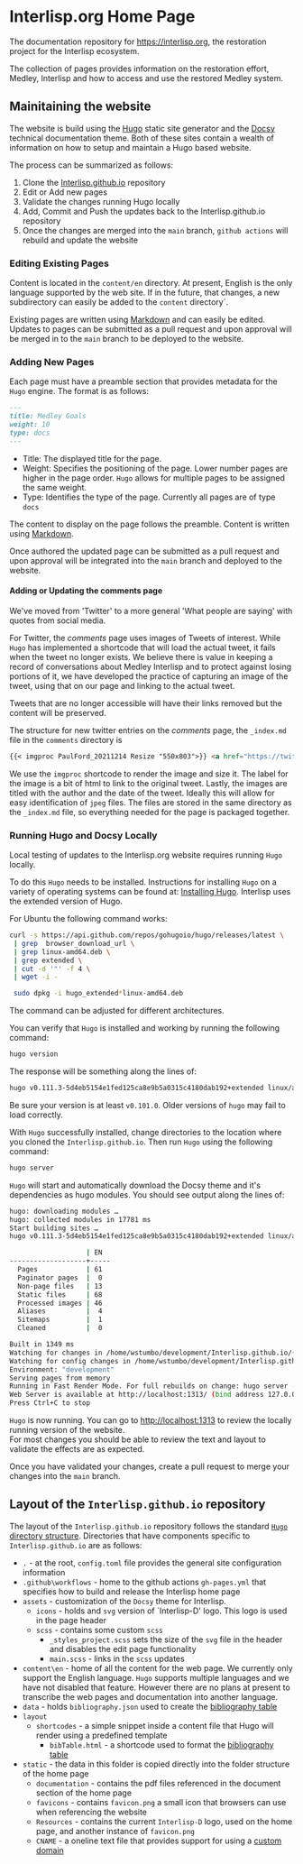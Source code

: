 # Interlisp.org Home Page

The documentation repository for <https://interlisp.org>, the restoration
project for the Interlisp ecosystem.

The collection of pages provides information on the restoration effort, Medley,
Interlisp and how to access and use the restored Medley system.

## Mainitaining the website

The website is build using the [Hugo](https://gohugo.io/) static
site generator and the [Docsy](https://www.docsy.dev/) technical documentation
theme. Both of these sites contain a wealth of information on how to setup and
maintain a Hugo based website.

The process can be summarized as follows:

1. Clone the [Interlisp.github.io](https://github.com/Interlisp/Interlisp.github.io) repository
2. Edit or Add new pages
3. Validate the changes running Hugo locally
4. Add, Commit and Push the updates back to the Interlisp.github.io repository
5. Once the changes are merged into the `main` branch, `github actions` will rebuild and update the website

### Editing Existing Pages

Content is located in the `content/en` directory.  At present, English is the only language
supported by the web site.  If in the future, that changes, a new subdirectory can easily
be added to the `content` directory`.

Existing pages are written using [Markdown](https://www.markdownguide.org/tools/hugo/) and
can easily be edited.  Updates to pages can be submitted as a pull request and upon approval
will be merged in to the `main` branch to be deployed to the website.

### Adding New Pages

Each page must have a preamble section that provides metadata for the `Hugo` engine.  The format
is as follows:

```markdown
---
title: Medley Goals
weight: 10
type: docs
---
```

- Title: The displayed title for the page.
- Weight:  Specifies the positioning of the page.  Lower number pages are higher in the page order.  `Hugo` allows for multiple pages to be assigned the same weight.  
- Type: Identifies the type of the page.  Currently all pages are of type `docs`

The content to display on the page follows the preamble.  Content is written using [Markdown](https://www.markdownguide.org/tools/hugo/).  

Once authored the updated page can be submitted as a pull request and upon approval will be integrated
into the `main` branch and deployed to the website.

#### Adding or Updating the comments page

We've moved from 'Twitter' to a more general 'What people are saying' with quotes from social media.

For Twitter, the *comments* page uses images of Tweets of interest.  While `Hugo` has implemented a shortcode that will load the actual tweet, it
fails when the tweet no longer exists.  We believe there is value in keeping a record of conversations about Medley Interlisp and
to protect against losing portions of it, we have developed the practice of capturing an image of the tweet, using that on our page
and linking to the actual tweet.  

Tweets that are no longer accessible will have their links removed but the content will be preserved.  

The structure for new twitter entries on the *comments* page, the `_index.md` file in the `comments` directory is

```markdown
{{< imgproc PaulFord_20211214 Resize "550x803">}} <a href="https://twitter.com/ftrain/status/1470968024756895744?ref_src=twsrc">Link to tweet</a> {{< /imgproc >}}
```

We use the `imgproc` shortcode to render the image and size it.  The label for the image is a bit of html to link to the original tweet.  Lastly, the images
are titled with the author and the date of the tweet.  Ideally this will allow for easy identification of `jpeg` files.  The files are stored in the same
directory as the `_index.md` file, so everything needed for the page is packaged together.

### Running Hugo and Docsy Locally

Local testing of updates to the Interlisp.org website requires running `Hugo` locally.

To do this `Hugo` needs to be installed. Instructions for installing `Hugo` on a variety of operating systems can be
found at:  [Installing Hugo](https://gohugo.io/getting-started/installing).  Interlisp uses the extended version of Hugo.

For Ubuntu the following command works:

```bash
curl -s https://api.github.com/repos/gohugoio/hugo/releases/latest \
 | grep  browser_download_url \
 | grep linux-amd64.deb \
 | grep extended \
 | cut -d '"' -f 4 \
 | wget -i -

 sudo dpkg -i hugo_extended*linux-amd64.deb
```

The command can be adjusted for different architectures.

You can verify that `Hugo` is installed and working by running the following command:

```bash
hugo version
```

The response will be something along the lines of:

```bash
hugo v0.111.3-5d4eb5154e1fed125ca8e9b5a0315c4180dab192+extended linux/amd64 BuildDate=2023-03-12T11:40:50Z VendorInfo=gohugoio
```

Be sure your version is at least `v0.101.0`. Older versions of `hugo` may fail to load correctly.

With `Hugo` successfully installed, change directories to the location where you cloned the `Interlisp.github.io`. Then run `Hugo` using the following
command:

```bash
hugo server
```

`Hugo` will start and automatically download the Docsy theme and it's dependencies as hugo modules.  You should see output along the lines of:

```bash
hugo: downloading modules …
hugo: collected modules in 17781 ms
Start building sites …
hugo v0.111.3-5d4eb5154e1fed125ca8e9b5a0315c4180dab192+extended linux/amd64 BuildDate=2023-03-12T11:40:50Z VendorInfo=gohugoio

                   | EN
-------------------+-----
  Pages            | 61
  Paginator pages  |  0
  Non-page files   | 13
  Static files     | 68
  Processed images | 46
  Aliases          |  4
  Sitemaps         |  1
  Cleaned          |  0

Built in 1349 ms
Watching for changes in /home/wstumbo/development/Interlisp.github.io/{archetypes,assets,content,data,layouts,package.json,static,themes}
Watching for config changes in /home/wstumbo/development/Interlisp.github.io/config.toml, /home/wstumbo/development/Interlisp.github.io/go.mod
Environment: "development"
Serving pages from memory
Running in Fast Render Mode. For full rebuilds on change: hugo server --disableFastRender
Web Server is available at http://localhost:1313/ (bind address 127.0.0.1)
Press Ctrl+C to stop
```

`Hugo` is now running.  You can go to [http://localhost:1313](http://localhost:1313) to review the locally running version of the website.  
For most changes you should be able to review the text and layout to validate the effects are as expected.

Once you have validated your changes, create a pull request to merge your changes into the `main` branch.

## Layout of the `Interlisp.github.io` repository

The layout of the `Interlisp.github.io` repository follows the standard [`Hugo` directory structure](https://gohugo.io/getting-started/directory-structure/).  Directories
that have components specific to `Interlisp.github.io` are as follows:

- `.` - at the root, `config.toml` file provides the general site configuration information
- `.github\workflows`  - home to the github actions `gh-pages.yml` that specifies how to build and release the Interlisp home page
- `assets` - customization of the `Docsy` theme for Interlisp.
  - `icons` - holds and `svg` version of `Interlisp-D' logo.  This logo is used in the page header
  - `scss` - contains some custom `scss`
    - `_styles_project.scss` sets the size of the `svg` file in the header and disables the edit page functionality
    - `main.scss` - links in the `scss` updates
- `content\en` - home of all the content for the web page.  We currently only support the English language.  `Hugo` supports multiple languages and we have not disabled that feature. However there are no plans at present to transcribe the web pages and documentation into another language.
- `data`  - holds `bibliography.json` used to create the [bibliography table](https://interlisp.org/publications/table/)
- `layout`
  - `shortcodes` - a simple snippet inside a content file that Hugo will render using a predefined template
    - `bibTable.html` - a shortcode used to format the [bibliography table](https://interlisp.org/publications/table/)
- `static` - the data in this folder is copied directly into the folder structure of the home page  
  - `documentation` - contains the pdf files referenced in the document section of the home page
  - `favicons` - contains `favicon.png` a small icon that browsers can use when referencing the website
  - `Resources` - contains the current `Interlisp-D` logo, used on the home page, and another instance of `favicon.png`
  - `CNAME` - a oneline text file that provides support for using a [custom domain](https://gohugo.io/hosting-and-deployment/hosting-on-github/#use-a-custom-domain)
